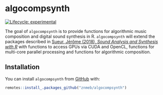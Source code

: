 
<!-- README.md is generated from README.Rmd. Please edit that file -->

# algocompsynth

<!-- badges: start -->

[![Lifecycle:
experimental](https://img.shields.io/badge/lifecycle-experimental-orange.svg)](https://www.tidyverse.org/lifecycle/#experimental)
<!-- badges: end -->

The goal of `algocompsynth` is to provide functions for algorithmic
music composition and digital sound synthesis in R. `algocompsynth` will
extend the packages described in [Sueur, Jérôme (2018), *Sound Analysis
and Synthesis with R*](https://www.springer.com/us/book/9783319776453)
with functions to access GPUs via CUDA and OpenCL, functions for
multi-core parallel processing and functions for algorithmic
composition.

## Installation

You can install `algocompsynth` from
[GitHub](https://znmeb.github.io/algocompsynth) with:

``` r
remotes::install_.packages_github("znmeb/algocompsynth")
```
